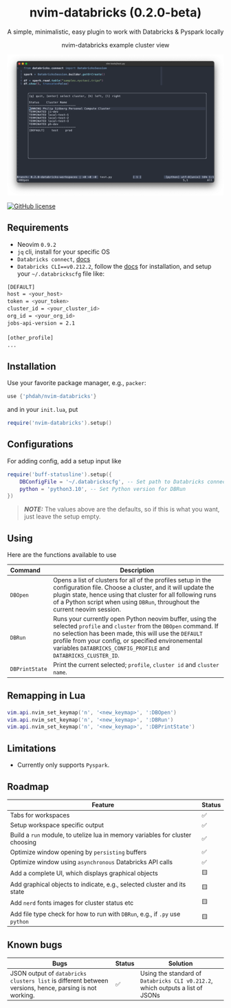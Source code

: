 <h1 align="center">
  nvim-databricks (0.2.0-beta)
</h1>
<p align="center">
A simple, minimalistic, easy plugin to work with Databricks & Pyspark locally
</p>

<p align="center">
nvim-databricks example cluster view
</p>

![Demo Image](https://github.com/phdah/nvim-databricks/raw/main/images/demo.png)

<!-- badges: start -->
[![GitHub license](https://img.shields.io/badge/license-MIT-blue.svg)](https://github.com/phdah/nvim-databricks/blob/main/LICENSE)
<!-- badges: end -->

## Requirements

- Neovim `0.9.2`
- `jq` cli, install for your specific OS
- `Databricks connect`, [docs](https://learn.microsoft.com/en-us/azure/databricks/dev-tools/databricks-connect/python/)
- `Databricks CLI==v0.212.2`, follow the [docs](https://docs.databricks.com/en/dev-tools/cli/install.html) for installation, and setup your `~/.databrickscfg` file like:
```bash
[DEFAULT]
host = <your_host>
token = <your_token>
cluster_id = <your_cluster_id>
org_id = <your_org_id>
jobs-api-version = 2.1

[other_profile]
...
```

## Installation

Use your favorite package manager, e.g., `packer`:
````lua
use {'phdah/nvim-databricks'}
````
and in your `init.lua`, put
````lua
require('nvim-databricks').setup()
````

## Configurations

For adding config, add a setup input like
````lua
require('buff-statusline').setup({
    DBConfigFile = '~/.databrickscfg', -- Set path to Databricks connect config file
    python = 'python3.10', -- Set Python version for DBRun
})
````
> **_NOTE:_** The values above are the defaults, so if this is what you want, just leave the setup empty.

## Using
Here are the functions available to use

| Command | Description |
| :--- | --- |
| `DBOpen` | Opens a list of clusters for all of the profiles setup in the configuration file. Choose a cluster, and it will update the plugin state, hence using that cluster for all following runs of a Python script when using `DBRun`, throughout the current neovim session. |
| `DBRun` | Runs your currently open Python neovim buffer, using the selected `profile` and `cluster` from the `DBOpen` command. If no selection has been made, this will use the `DEFAULT` profile from your config, or specified environemental variables `DATABRICKS_CONFIG_PROFILE` and `DATABRICKS_CLUSTER_ID`. |
| `DBPrintState` | Print the current selected; `profile`, `cluster id` and `cluster name`. |


## Remapping in Lua
````lua
vim.api.nvim_set_keymap('n', '<new_keymap>', ':DBOpen')
vim.api.nvim_set_keymap('n', '<new_keymap>', ':DBRun')
vim.api.nvim_set_keymap('n', '<new_keymap>', ':DBPrintState')
````

## Limitations
* Currently only supports `Pyspark`.

## Roadmap

| Feature | Status |
| --- | --- |
| Tabs for workspaces | ✅ |
| Setup workspace specific output | ✅ |
| Build a `run` module, to utelize lua in memory variables for cluster choosing | ✅ |
| Optimize window opening by `persisting` buffers | ✅ |
| Optimize window using `asynchronous` Databricks API calls | ✅ |
| Add a complete UI, which displays graphical objects | 🟨 |
| Add graphical objects to indicate, e.g., selected cluster and its state | 🟨 |
| Add `nerd` fonts images for cluster status etc | 🟨 |
| Add file type check for how to run with `DBRun`, e.g., if `.py` use `python` | 🟨 |

## Known bugs

| Bugs | Status | Solution |
| --- | --- | --- |
| JSON output of `databricks clusters list` is different between versions, hence, parsing is not working. | ✅ | Using the standard of `Databricks CLI v0.212.2`, which outputs a list of JSONs |
